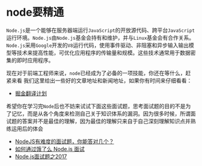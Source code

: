 # node要精通

`Node.js`是一个能够在服务器端运行`JavaScript`的开放源代码、跨平台`JavaScript`运行环境。`Node.js`由`Node.js`基金会持有和维护，并与`Linux`基金会有合作关系。`Node.js`采用`Google`开发的`V8`运行代码，使用事件驱动、非阻塞和异步输入输出模型等技术来提高性能，可优化应用程序的传输量和规模。这些技术通常用于数据密集的即时应用程序。 

现在对于前端工程师来说，`node`已经成为了必备的一项技能，你还在等什么，赶紧来看
我们这里给出一些好的文章地址和新闻地址，如果你有时间来仔细看看：
+ [掘金翻译计划](https://github.com/xitu/gold-miner)


希望你在学习完`Node`后也不妨来试试下面这些面试题，思考面试题的目的不是为了记忆，而是从各个角度来检测自己关于知识体系的漏洞。因为很多时候，所谓面试题的答案并不是最佳的理解，因为最佳的理解只来自于自己深刻理解知识点并熟练运用后的体会
+ [NodeJS有难度的面试题，你能答对几个？](https://juejin.im/post/5d2fc598e51d4577596487a3)
+ [如何通过饿了么 Node.js 面试](https://github.com/ElemeFE/node-interview/tree/master/sections/zh-cn)
+ [Node.js面试题之2017](https://juejin.im/post/58eb65e68d6d8100618f1bda)